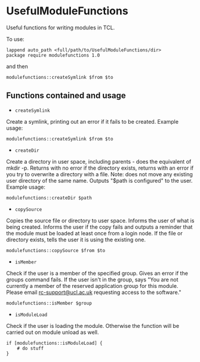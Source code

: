 UsefulModuleFunctions
=====================

Useful functions for writing modules in TCL.

To use:

    lappend auto_path <full/path/to/UsefulModuleFunctions/dir>
    package require modulefunctions 1.0

and then

    modulefunctions::createSymlink $from $to
    
Functions contained and usage
-----------------------------

* `createSymlink` 

Create a symlink, printing out an error if it fails to be created.
Example usage:

    modulefunctions::createSymlink $from $to

* `createDir` 
    
Create a directory in user space, including parents - does the equivalent of mkdir -p. Returns with no error if the directory exists, returns with an error if you try to overwrite a directory with a file. Note: does not move any existing user directory of the same name. Outputs "$path is configured" to the user.
Example usage:

    modulefunctions::createDir $path
    
* `copySource` 
    
Copies the source file or directory to user space. Informs the user of what is being created. Informs the user if the copy fails and outputs a reminder that the module must be loaded at least once from a login node. If the file or directory exists, tells the user it is using the existing one.

    modulefunctions::copySource $from $to
    
* `isMember` 
    
Check if the user is a member of the specified group. Gives an error if the groups command fails. If the user isn't in the group, says "You are not currently a member of the reserved application group for this module. Please email rc-support@ucl.ac.uk requesting access to the software."

    modulefunctions::isMember $group

* `isModuleLoad` 
    
Check if the user is loading the module. Otherwise the function will be carried out on module unload as well.

    if [modulefunctions::isModuleLoad] {
        # do stuff
    }
